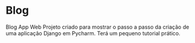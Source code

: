 # Blog
Blog App Web
Projeto criado para mostrar o passo a passo da criação de uma aplicação Django em Pycharm.
Terá um pequeno tutorial prático.
